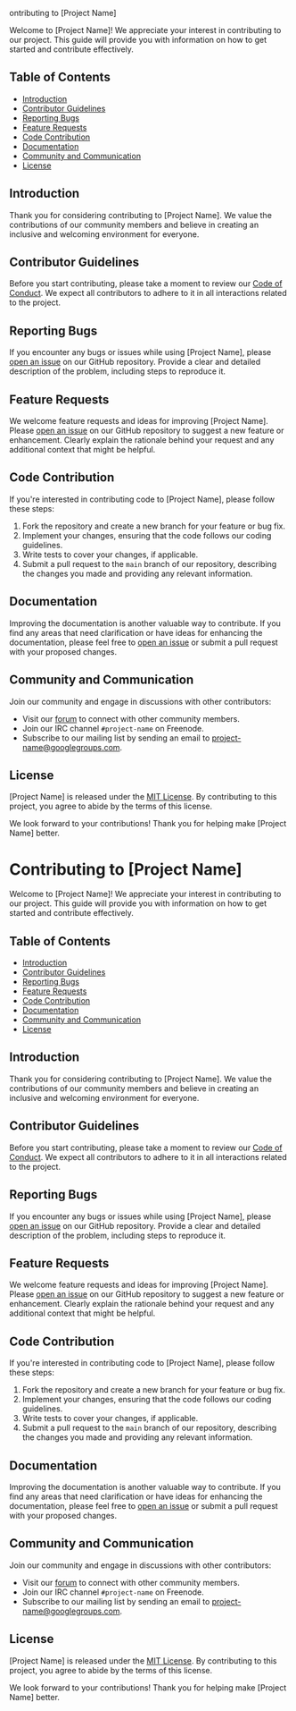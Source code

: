 ontributing to [Project Name]

Welcome to [Project Name]! We appreciate your interest in contributing to our project. This guide will provide you with information on how to get started and contribute effectively.

## Table of Contents
- [Introduction](#introduction)
- [Contributor Guidelines](#contributor-guidelines)
- [Reporting Bugs](#reporting-bugs)
- [Feature Requests](#feature-requests)
- [Code Contribution](#code-contribution)
- [Documentation](#documentation)
- [Community and Communication](#community-and-communication)
- [License](#license)

## Introduction
Thank you for considering contributing to [Project Name]. We value the contributions of our community members and believe in creating an inclusive and welcoming environment for everyone.

## Contributor Guidelines
Before you start contributing, please take a moment to review our [Code of Conduct](CODE_OF_CONDUCT.md). We expect all contributors to adhere to it in all interactions related to the project.

## Reporting Bugs
If you encounter any bugs or issues while using [Project Name], please [open an issue](https://github.com/[owner]/[repository]/issues) on our GitHub repository. Provide a clear and detailed description of the problem, including steps to reproduce it.

## Feature Requests
We welcome feature requests and ideas for improving [Project Name]. Please [open an issue](https://github.com/[owner]/[repository]/issues) on our GitHub repository to suggest a new feature or enhancement. Clearly explain the rationale behind your request and any additional context that might be helpful.

## Code Contribution
If you're interested in contributing code to [Project Name], please follow these steps:
1. Fork the repository and create a new branch for your feature or bug fix.
2. Implement your changes, ensuring that the code follows our coding guidelines.
3. Write tests to cover your changes, if applicable.
4. Submit a pull request to the `main` branch of our repository, describing the changes you made and providing any relevant information.

## Documentation
Improving the documentation is another valuable way to contribute. If you find any areas that need clarification or have ideas for enhancing the documentation, please feel free to [open an issue](https://github.com/[owner]/[repository]/issues) or submit a pull request with your proposed changes.

## Community and Communication
Join our community and engage in discussions with other contributors:
- Visit our [forum](https://forum.example.com) to connect with other community members.
- Join our IRC channel `#project-name` on Freenode.
- Subscribe to our mailing list by sending an email to [project-name@googlegroups.com](mailto:project-name@googlegroups.com).

## License
[Project Name] is released under the [MIT License](LICENSE.md). By contributing to this project, you agree to abide by the terms of this license.

We look forward to your contributions! Thank you for helping make [Project Name] better.
# Contributing to [Project Name]

Welcome to [Project Name]! We appreciate your interest in contributing to our project. This guide will provide you with information on how to get started and contribute effectively.

## Table of Contents
- [Introduction](#introduction)
- [Contributor Guidelines](#contributor-guidelines)
- [Reporting Bugs](#reporting-bugs)
- [Feature Requests](#feature-requests)
- [Code Contribution](#code-contribution)
- [Documentation](#documentation)
- [Community and Communication](#community-and-communication)
- [License](#license)

## Introduction
Thank you for considering contributing to [Project Name]. We value the contributions of our community members and believe in creating an inclusive and welcoming environment for everyone.

## Contributor Guidelines
Before you start contributing, please take a moment to review our [Code of Conduct](CODE_OF_CONDUCT.md). We expect all contributors to adhere to it in all interactions related to the project.

## Reporting Bugs
If you encounter any bugs or issues while using [Project Name], please [open an issue](https://github.com/[owner]/[repository]/issues) on our GitHub repository. Provide a clear and detailed description of the problem, including steps to reproduce it.

## Feature Requests
We welcome feature requests and ideas for improving [Project Name]. Please [open an issue](https://github.com/[owner]/[repository]/issues) on our GitHub repository to suggest a new feature or enhancement. Clearly explain the rationale behind your request and any additional context that might be helpful.

## Code Contribution
If you're interested in contributing code to [Project Name], please follow these steps:
1. Fork the repository and create a new branch for your feature or bug fix.
2. Implement your changes, ensuring that the code follows our coding guidelines.
3. Write tests to cover your changes, if applicable.
4. Submit a pull request to the `main` branch of our repository, describing the changes you made and providing any relevant information.

## Documentation
Improving the documentation is another valuable way to contribute. If you find any areas that need clarification or have ideas for enhancing the documentation, please feel free to [open an issue](https://github.com/[owner]/[repository]/issues) or submit a pull request with your proposed changes.

## Community and Communication
Join our community and engage in discussions with other contributors:
- Visit our [forum](https://forum.example.com) to connect with other community members.
- Join our IRC channel `#project-name` on Freenode.
- Subscribe to our mailing list by sending an email to [project-name@googlegroups.com](mailto:project-name@googlegroups.com).

## License
[Project Name] is released under the [MIT License](LICENSE.md). By contributing to this project, you agree to abide by the terms of this license.

We look forward to your contributions! Thank you for helping make [Project Name] better.


